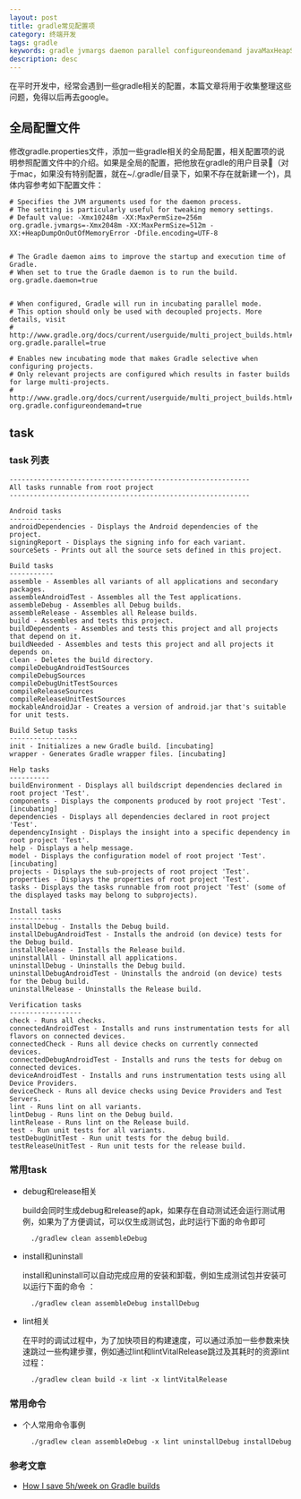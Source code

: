 ```yaml
---
layout: post
title: gradle常见配置项
category: 终端开发
tags: gradle 
keywords: gradle jvmargs daemon parallel configureondemand javaMaxHeapSize
description: desc
---
```


在平时开发中，经常会遇到一些gradle相关的配置，本篇文章将用于收集整理这些问题，免得以后再去google。

## 全局配置文件

修改gradle.properties文件，添加一些gradle相关的全局配置，相关配置项的说明参照配置文件中的介绍。如果是全局的配置，把他放在gradle的用户目录（对于mac，如果没有特别配置，就在~/.gradle/目录下，如果不存在就新建一个)，具体内容参考如下配置文件：

	# Specifies the JVM arguments used for the daemon process.
	# The setting is particularly useful for tweaking memory settings.
	# Default value: -Xmx10248m -XX:MaxPermSize=256m
	org.gradle.jvmargs=-Xmx2048m -XX:MaxPermSize=512m -XX:+HeapDumpOnOutOfMemoryError -Dfile.encoding=UTF-8
	
	
	# The Gradle daemon aims to improve the startup and execution time of Gradle.
	# When set to true the Gradle daemon is to run the build.
	org.gradle.daemon=true
	
	
	# When configured, Gradle will run in incubating parallel mode.
	# This option should only be used with decoupled projects. More details, visit
	# http://www.gradle.org/docs/current/userguide/multi_project_builds.html#sec:decoupled_projects
	org.gradle.parallel=true
	
	# Enables new incubating mode that makes Gradle selective when configuring projects.
	# Only relevant projects are configured which results in faster builds for large multi-projects.
	# http://www.gradle.org/docs/current/userguide/multi_project_builds.html#sec:configuration_on_demand
	org.gradle.configureondemand=true


## task

### task 列表

	------------------------------------------------------------
	All tasks runnable from root project
	------------------------------------------------------------
	
	Android tasks
	-------------
	androidDependencies - Displays the Android dependencies of the project.
	signingReport - Displays the signing info for each variant.
	sourceSets - Prints out all the source sets defined in this project.
	
	Build tasks
	-----------
	assemble - Assembles all variants of all applications and secondary packages.
	assembleAndroidTest - Assembles all the Test applications.
	assembleDebug - Assembles all Debug builds.
	assembleRelease - Assembles all Release builds.
	build - Assembles and tests this project.
	buildDependents - Assembles and tests this project and all projects that depend on it.
	buildNeeded - Assembles and tests this project and all projects it depends on.
	clean - Deletes the build directory.
	compileDebugAndroidTestSources
	compileDebugSources
	compileDebugUnitTestSources
	compileReleaseSources
	compileReleaseUnitTestSources
	mockableAndroidJar - Creates a version of android.jar that's suitable for unit tests.
	
	Build Setup tasks
	-----------------
	init - Initializes a new Gradle build. [incubating]
	wrapper - Generates Gradle wrapper files. [incubating]
	
	Help tasks
	----------
	buildEnvironment - Displays all buildscript dependencies declared in root project 'Test'.
	components - Displays the components produced by root project 'Test'. [incubating]
	dependencies - Displays all dependencies declared in root project 'Test'.
	dependencyInsight - Displays the insight into a specific dependency in root project 'Test'.
	help - Displays a help message.
	model - Displays the configuration model of root project 'Test'. [incubating]
	projects - Displays the sub-projects of root project 'Test'.
	properties - Displays the properties of root project 'Test'.
	tasks - Displays the tasks runnable from root project 'Test' (some of the displayed tasks may belong to subprojects).
	
	Install tasks
	-------------
	installDebug - Installs the Debug build.
	installDebugAndroidTest - Installs the android (on device) tests for the Debug build.
	installRelease - Installs the Release build.
	uninstallAll - Uninstall all applications.
	uninstallDebug - Uninstalls the Debug build.
	uninstallDebugAndroidTest - Uninstalls the android (on device) tests for the Debug build.
	uninstallRelease - Uninstalls the Release build.
	
	Verification tasks
	------------------
	check - Runs all checks.
	connectedAndroidTest - Installs and runs instrumentation tests for all flavors on connected devices.
	connectedCheck - Runs all device checks on currently connected devices.
	connectedDebugAndroidTest - Installs and runs the tests for debug on connected devices.
	deviceAndroidTest - Installs and runs instrumentation tests using all Device Providers.
	deviceCheck - Runs all device checks using Device Providers and Test Servers.
	lint - Runs lint on all variants.
	lintDebug - Runs lint on the Debug build.
	lintRelease - Runs lint on the Release build.
	test - Run unit tests for all variants.
	testDebugUnitTest - Run unit tests for the debug build.
	testReleaseUnitTest - Run unit tests for the release build.

### 常用task

- debug和release相关

	build会同时生成debug和release的apk，如果存在自动测试还会运行测试用例，如果为了方便调试，可以仅生成测试包，此时运行下面的命令即可
	
		./gradlew clean assembleDebug


- install和uninstall

	install和uninstall可以自动完成应用的安装和卸载，例如生成测试包并安装可以运行下面的命令 ：
	
		./gradlew clean assembleDebug installDebug
		
- lint相关

	在平时的调试过程中，为了加快项目的构建速度，可以通过添加一些参数来快速跳过一些构建步骤，例如通过lint和lintVitalRelease跳过及其耗时的资源lint过程：

		./gradlew clean build -x lint -x lintVitalRelease

### 常用命令

- 个人常用命令事例

		./gradlew clean assembleDebug -x lint uninstallDebug installDebug
			
### 参考文章

- [How I save 5h/week on Gradle builds](https://android.jlelse.eu/speeding-up-gradle-builds-619c442113cb#.4fw1hvk3d)